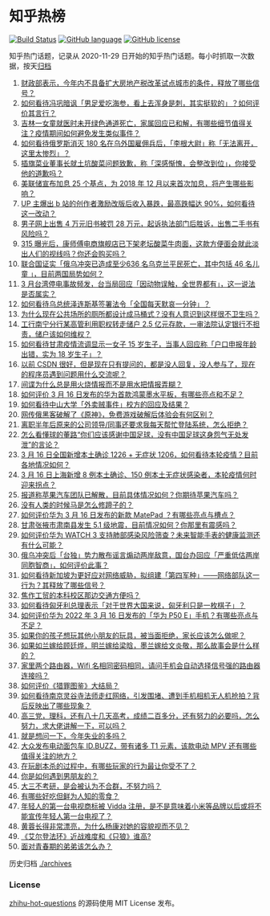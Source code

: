 # 知乎热榜
[![Build Status](https://github.com/ToWeLong/zhihu-hot-questions/workflows/CI/badge.svg)](https://github.com/ToWeLong/zhihu-hot-questions/actions)
[![GitHub language](https://img.shields.io/badge/language-golang-orange.svg)](https://golang.org/)
[![GitHub license](https://img.shields.io/github/license/ToWeLong/zhihu-hot-questions)](https://github.com/ToWeLong/zhihu-hot-questions/blob/main/LICENSE)

知乎热门话题，记录从 2020-11-29 日开始的知乎热门话题。每小时抓取一次数据，按天[归档](./archives)

<!-- BEGIN -->

1. [财政部表示，今年内不具备扩大房地产税改革试点城市的条件，释放了哪些信号？](https://www.zhihu.com/question/522306211)
1. [如何看待冯巩暗讽「男足爱吃海参，看上去浑身是刺，其实挺软的」？如何评价其言行？](https://www.zhihu.com/question/522305630)
1. [吉林一女童就医时未开绿色通道死亡，家属回应已和解，有哪些细节值得关注？疫情期间如何避免发生类似事件？](https://www.zhihu.com/question/522261140)
1. [如何看待俄罗斯消灭 180 名在乌外国雇佣兵后，「李根大尉」称「无法离开，这里太惨烈」？](https://www.zhihu.com/question/522204919)
1. [插旗菜业董事长就土坑酸菜问题致歉，称「深感惭愧，会整改到位」，你接受他的道歉吗？](https://www.zhihu.com/question/522333713)
1. [美联储宣布加息 25 个基点，为 2018 年 12 月以来首次加息，将产生哪些影响？](https://www.zhihu.com/question/522393284)
1. [UP 主爆出 b 站的创作者激励改版后收入暴跌，最高跌幅达 90%，如何看待这一改动？](https://www.zhihu.com/question/521836953)
1. [男子网上出售 4 万元旧书被罚 28 万元，起诉执法部门后胜诉，出售二手书有风险吗？](https://www.zhihu.com/question/522146320)
1. [315 曝光后，康师傅电商旗舰店已下架老坛酸菜牛肉面，这款方便面会就此淡出人们的视线吗？你还会购买吗？](https://www.zhihu.com/question/522201427)
1. [联合国证实「俄乌冲突已造成至少636 名乌克兰平民死亡，其中包括 46 名儿童 」，目前两国局势如何？](https://www.zhihu.com/question/522006434)
1. [3 月台湾停电事故频发，台当局回应「因动物误触，全世界都有」，这一说法是否属实？](https://www.zhihu.com/question/522271879)
1. [如何看待乌总统泽连斯基签署法令「全国每天默哀一分钟」？](https://www.zhihu.com/question/522334041)
1. [为什么现在公共场所的厕所都设计成马桶式？没有人意识到这样很不卫生吗？](https://www.zhihu.com/question/24119194)
1. [工行南宁分行某高管利用职权转走储户 2.5 亿元存款，一审法院认定银行不担责，储户该如何维权？](https://www.zhihu.com/question/522337597)
1. [如何看待甘肃疫情流调显示一女子 15 岁生子，当事人回应称「户口申报年龄出错，实为 18 岁生子」？](https://www.zhihu.com/question/522089269)
1. [以前 CSDN 很好，但是现在只有提问的，都是没人回复，没人参与了，现在的程序员遇到问题用什么交流呢？](https://www.zhihu.com/question/520958582)
1. [间谍为什么总是用火烧情报而不是用水把情报弄糊？](https://www.zhihu.com/question/521366779)
1. [如何评价 3 月 16 日发布的华为首款鸿蒙墨水平板，有哪些亮点和不足？](https://www.zhihu.com/question/522327174)
1. [如何看待中山大学「外卖贼事件」校方的回应及结果？](https://www.zhihu.com/question/522283110)
1. [网传俄黑客破解了《原神》，免费游戏破解后体验会有何区别？](https://www.zhihu.com/question/522108533)
1. [离职半年后原来的公司领导/同事还要求我每天帮忙登陆系统，怎么拒绝？](https://www.zhihu.com/question/521934344)
1. [怎么看懂球的董路“你们应该感谢中国足球，没有中国足球这身怨气无处发泄”的言论？](https://www.zhihu.com/question/522117874)
1. [3 月 16 日全国新增本土确诊 1226 + 无症状 1206，如何看待本轮疫情？目前各地情况如何？](https://www.zhihu.com/question/522405605)
1. [3 月 16 日上海新增 8 例本土确诊、150 例本土无症状感染者，本轮疫情何时迎来拐点？](https://www.zhihu.com/question/522400914)
1. [报道称苹果汽车团队已解散，目前具体情况如何？你期待苹果汽车吗？](https://www.zhihu.com/question/522278303)
1. [没有人类的时候马是怎么修蹄子的？](https://www.zhihu.com/question/455532030)
1. [如何评价华为 3 月 16 日发布的新款 MatePad ？有哪些亮点与槽点？](https://www.zhihu.com/question/522329303)
1. [甘肃张掖市肃南县发生 5.1 级地震，目前情况如何？你那里有震感吗？](https://www.zhihu.com/question/522402245)
1. [如何评价华为 WATCH 3 支持肺部感染风险筛查？未来智能手表的健康监测还有什么可能？](https://www.zhihu.com/question/522326955)
1. [俄乌冲突后「台独」势力散布谣言煽动两岸敌意，国台办回应「严重低估两岸同胞智商」，如何评价此事？](https://www.zhihu.com/question/522266334)
1. [如何看待新加坡为更好应对网络威胁，拟组建「第四军种」——网络部队这一行为？其释放了哪些信号？](https://www.zhihu.com/question/522273162)
1. [焦作工贸的本科校区那边交通方便吗？](https://www.zhihu.com/question/452129696)
1. [如何看待匈牙利总理表示「对于世界大国来说，匈牙利只是一枚棋子」？](https://www.zhihu.com/question/522283529)
1. [如何评价华为 2022 年 3 月 16 日发布的「华为 P50 E」手机？有哪些亮点与不足？](https://www.zhihu.com/question/522323460)
1. [如果你的孩子想玩其他小朋友的玩具，被当面拒绝，家长应该怎么做呢？](https://www.zhihu.com/question/521214663)
1. [如果如兰嫁给顾廷烨，明兰嫁给梁晗，墨兰嫁给文炎敬，那么故事会是什么样的？](https://www.zhihu.com/question/449455977)
1. [家里两个路由器，Wifi 名相同密码相同，请问手机会自动选择信号强的路由器连接吗？](https://www.zhihu.com/question/522143554)
1. [如何评价《猎罪图鉴》大结局？](https://www.zhihu.com/question/522313158)
1. [如何看待南京灵谷寺法师走红网络，引发围堵、遭到手机相机无人机抢拍？背后反映出了哪些现象？](https://www.zhihu.com/question/521824560)
1. [高三党，理科，还有八十几天高考，成绩二百多分，还有努力的必要吗，怎么努力，求大佬讲解一下，可以吗？](https://www.zhihu.com/question/522220119)
1. [就是想问一下，今年失业的多吗？](https://www.zhihu.com/question/520528768)
1. [大众发布电动面包车 ID.BUZZ，带有诸多 T1 元素，该款电动 MPV 还有哪些值得关注的地方？](https://www.zhihu.com/question/521084132)
1. [在玩剧本杀的过程中，有哪些玩家的行为最让你受不了？](https://www.zhihu.com/question/519943364)
1. [你是如何遇到男朋友的？](https://www.zhihu.com/question/307459012)
1. [大三不考研，是会被认为不合群，不努力吗？](https://www.zhihu.com/question/522260283)
1. [有哪些好吃但鲜为人知的零食？](https://www.zhihu.com/question/62288980)
1. [年轻人的第一台电视商标被 Vidda 注册，是不是意味着小米等品牌以后或将不能宣传年轻人第一台电视了？](https://www.zhihu.com/question/522274828)
1. [黄蓉长得非常漂亮，为什么杨康对她的容貌视而不见？](https://www.zhihu.com/question/516919875)
1. [《艾尔登法环》近战难度和《只狼》谁高?](https://www.zhihu.com/question/521394971)
1. [面对青春期的弟弟该怎么办？](https://www.zhihu.com/question/519136857)

<!-- END -->

历史归档 [./archives](./archives)


### License
[zhihu-hot-questions](https://github.com/towelong/zhihu-hot-questions) 的源码使用 MIT License 发布。